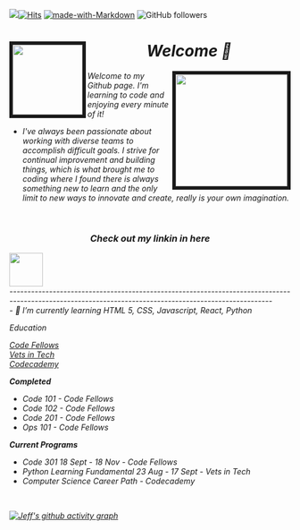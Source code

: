 ![](https://komarev.com/ghpvc/?username=jinman36&style=flat&color=6cc644)[![Hits](https://hits.seeyoufarm.com/api/count/incr/badge.svg?url=https%3A%2F%2Fgithub.com%2Fjinman36&count_bg=%2379C83D&title_bg=%23555555&icon=react.svg&icon_color=%23E7E7E7&title=hits&edge_flat=true)](https://hits.seeyoufarm.com) [![made-with-Markdown](https://img.shields.io/badge/Made%20with-Markdown-6cc644.svg)](http://commonmark.org) ![GitHub followers](https://img.shields.io/github/followers/jinman36.svg?style=social&label=Follow&maxAge=2592000&color=6cc644)

<h1 align='center' text-color='6cc644'> <i>Welcome 👋<img align="Left" src="https://jinman36.github.io/jinman36/img/rubberduck-dribbble.png" width="125" border="6cc644"></h1>   
 
<img align="right" src="https://jinman36.github.io/jinman36/img/SFlogo.jpg" width="200" border="6cc644">

Welcome to my Github page. I'm learning to code and enjoying every minute of it!
- I've always been passionate about working with diverse teams to accomplish difficult goals. I strive for continual improvement and building things, which is what brought me to coding where I found there is always something new to learn and the only limit to new ways to innovate and create, really is your own imagination.
 
</br>
<h3 align='center'><i>Check out my linkin in here</i></h3>
 <a href="https://www.linkedin.com/in/jefferyinman/"><img src="https://image.flaticon.com/icons/svg/2111/2111465.svg" width="60" align="center"></a>
<br>
-------------------------------------------------------------------------------------------------------------------------------------------------------<br>
- 🌱 I’m currently learning HTML 5, CSS, Javascript, React, Python

Education

[Code Fellows](https://www.codefellows.org/) <br>
[Vets in Tech](https://vetsintech.co/) <br>
[Codecademy](https://www.codecademy.com/learn)

**Completed**
- Code 101 - Code Fellows
- Code 102 - Code Fellows
- Code 201 - Code Fellows
- Ops 101 - Code Fellows

**Current Programs**
- Code 301 18 Sept - 18 Nov - Code Fellows
- Python Learning Fundamental 23 Aug - 17 Sept - Vets in Tech
- Computer Science Career Path - Codecademy

</br>

[![Jeff's github activity graph](https://activity-graph.herokuapp.com/graph?username=jinman36&bg_color=000000&color=4c699e&line=4c529e&point=0da80b&area=true&hide_border=true)](https://github.com/ashutosh00710/github-readme-activity-graph)

</br>


<!-- Credit to the following for the help with setting up the above:
https://github.com/AL0YSI0US
https://github.com/Ashutosh00710 -->
